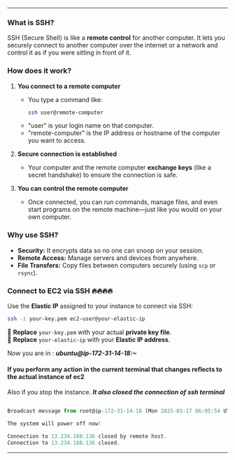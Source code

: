 
---
### What is SSH?  
SSH (Secure Shell) is like a **remote control** for another computer. It lets you securely connect to another computer over the internet or a network and control it as if you were sitting in front of it.  

### How does it work?  
1. **You connect to a remote computer**  
   - You type a command like:  
     ```bash
     ssh user@remote-computer
     ```
   - "user" is your login name on that computer.  
   - "remote-computer" is the IP address or hostname of the computer you want to access.  

2. **Secure connection is established**  
   - Your computer and the remote computer **exchange keys** (like a secret handshake) to ensure the connection is safe.  

3. **You can control the remote computer**  
   - Once connected, you can run commands, manage files, and even start programs on the remote machine—just like you would on your own computer.  

### Why use SSH?  
- **Security:** It encrypts data so no one can snoop on your session.  
- **Remote Access:** Manage servers and devices from anywhere.  
- **File Transfers:** Copy files between computers securely (using `scp` or `rsync`).  

### **Connect to EC2 via SSH** 🔥🔥🔥🔥
Use the **Elastic IP** assigned to your instance to connect via SSH:  

```sh
ssh -i your-key.pem ec2-user@your-elastic-ip
```

🔹 **Replace** `your-key.pem` with your actual **private key file**.  
🔹 **Replace** `your-elastic-ip` with your **Elastic IP address**.  


Now you are in : ***ubuntu@ip-172-31-14-18:~***

#### If you perform any action in the current terminal that changes reflects to the actual instance of ec2 

 Also if you stop the instance. ***It also closed the connection of ssh terminal***

 ```jsx 

Broadcast message from root@ip-172-31-14-18 (Mon 2025-03-17 06:05:54 UTC):

The system will power off now!

Connection to 13.234.188.136 closed by remote host.
Connection to 13.234.188.136 closed.

 ```



---
